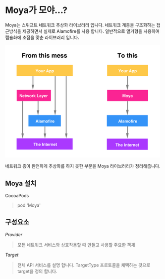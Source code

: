 # Moya가 모야...?

Moya는 스위프트 네트워크 추상화 라이브러리 입니다.
네트워크 계층을 구조화하는 접근방식을 제공하면서 실제로 Alamofire를 사용 합니다. 
일반적으로 열거형을 사용하여 캡슐화에 초점을 맞춘 라이브러리 입니다.

<img width = "500" src = "https://github.com/Moya/Moya/raw/master/web/diagram.png">

네트워크 층이 완전하게 추상화를 하지 못한 부분을 Moya 라이브러리가 정리해줍니다.

## Moya 설치
CocoaPods
> pod 'Moya'

## 구성요소

*Provider*  
> 모든 네트워크 서비스와 상호작용할 때 만들고 사용할 주요한 객체

*Target*
> 전체 API 서비스를 설명 합니다. TargetType 프로토콜을 체택하는 것으로 target을 정의 합니다.

